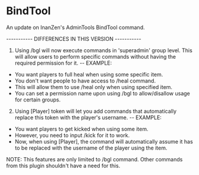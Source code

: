# BindTool

An update on InanZen's AdminTools BindTool command.

----------- DIFFERENCES IN THIS VERSION -----------

1. Using /bgl will now execute commands in 'superadmin' group level. This will allow users to perform specific commands without having the required permission for it.
-- EXAMPLE:
  - You want players to full heal when using some specific item.
  - You don't want people to have access to /heal command.
  - This will allow them to use /heal only when using specified item.
  - You can set a permission name upon using /bgl to allow/disallow usage for certain groups.

2. Using [Player] token will let you add commands that automatically replace this token with the player's username.
-- EXAMPLE:
  - You want players to get kicked when using some item.
  - However, you need to input /kick <Username> for it to work.
  - Now, when using [Player], the command will automatically assume it has to be replaced with the username of the player using the item.


NOTE: This features are only limited to /bgl command. Other commands from this plugin shouldn't have a need for this.
